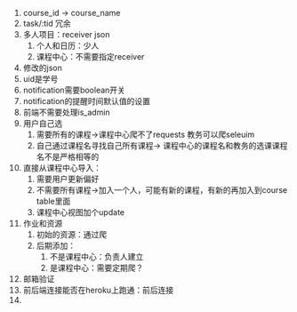 1. course_id -> course_name
2. task/:tid 冗余
3. 多人项目：receiver json
   1. 个人和日历：少人
   2. 课程中心：不需要指定receiver
4. 修改的json
5. uid是学号
6. notification需要boolean开关
7. notification的提醒时间默认值的设置
8. 前端不需要处理is_admin
9. 用户自己选
   1. 需要所有的课程->课程中心爬不了requests 教务可以爬seleuim
   2. 自己通过课程名寻找自己所有课程-> 课程中心的课程名和教务的选课课程名不是严格相等的
10. 直接从课程中心导入：
    1. 需要用户更新偏好
    2. 不需要所有课程->加入一个人，可能有新的课程，有新的再加入到course table里面
    3. 课程中心视图加个update
11. 作业和资源
    1. 初始的资源：通过爬
    2. 后期添加：
       1. 不是课程中心：负责人建立
       2. 是课程中心：需要定期爬？
12. 邮箱验证
13. 前后端连接能否在heroku上跑通：前后连接
14. 